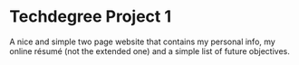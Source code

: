 # Techdegree Project 1
A nice and simple two page website that contains my personal info, my online résumé (not the extended one) and a simple list of future objectives.

